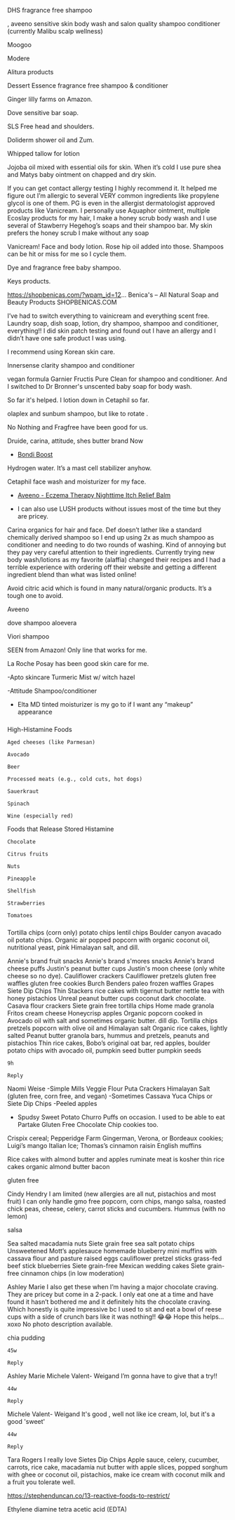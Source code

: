DHS fragrance free shampoo

, aveeno sensitive skin body wash and salon quality shampoo conditioner (currently Malibu scalp wellness)

Moogoo

Modere

Alitura products

Dessert Essence fragrance free shampoo & conditioner

Ginger lilly farms on Amazon.

Dove sensitive bar soap.

SLS Free head and shoulders.


Doliderm shower oil and Zum.


Whipped tallow for lotion


Jojoba oil mixed with essential oils for skin. When it’s cold I use pure shea and Matys baby ointment on chapped and dry skin.


If you can get contact allergy testing I highly recommend it. It helped me figure out I’m allergic to several VERY common ingredients like propylene glycol is one of them. PG is even in the allergist dermatologist approved products like Vanicream. I personally use Aquaphor ointment, multiple Ecoslay products for my hair, I make a honey scrub body wash and I use several of Stawberry Hegehog’s soaps and their shampoo bar. My skin prefers the honey scrub I make without any soap


Vanicream! Face and body lotion. Rose hip oil added into those.
Shampoos can be hit or miss for me so I cycle them.

Dye and fragrance free baby shampoo.

Keys products.

https://shopbenicas.com/?wpam_id=12...
Benica's – All Natural Soap and Beauty Products
SHOPBENICAS.COM

I’ve had to switch everything to vainicream and everything scent free. Laundry soap, dish soap, lotion, dry shampoo, shampoo and conditioner, everything!! I did skin patch testing and found out I have an allergy and I didn’t have one safe product I was using.

I recommend using Korean skin care.

Innersense clarity shampoo and conditioner


vegan formula Garnier Fructis Pure Clean for shampoo and conditioner. And I switched to Dr Bronner's unscented baby soap for body wash. 

So far it's helped. I lotion down in Cetaphil so far.


olaplex and sunbum shampoo, but like to rotate .


No Nothing and Fragfree have been good for us.

Druide, carina, attitude, shes butter brand Now

* [Bondi Boost](https://www.bondiboost.co.uk/)


Hydrogen water. It’s a mast cell stabilizer anyhow.

Cetaphil face wash and moisturizer for my face.

* [Aveeno - Eczema Therapy Nighttime Itch Relief Balm](https://www.aveeno.com/products/eczema-therapy-nighttime-itch-relief-balm)

* I can also use LUSH products without issues most of the time but they are pricey.

Carina organics for hair and face. Def doesn’t lather like a standard chemically derived shampoo so I end up using 2x as much shampoo as conditioner and needing to do two rounds of washing. Kind of annoying but they pay very careful attention to their ingredients.
Currently trying new body wash/lotions as my favorite (alaffia) changed their recipes and I had a terrible experience with ordering off their website and getting a different ingredient blend than what was listed online!

Avoid citric acid which is found in many natural/organic products. It’s a tough one to avoid.

Aveeno

dove shampoo aloevera


Viori shampoo


SEEN from Amazon! Only line that works for me.

La Roche Posay has been good skin care for me.

-Apto skincare Turmeric Mist w/ witch hazel

-Attitude Shampoo/conditioner

- Elta MD tinted moisturizer is my go to if I want any “makeup” appearance

###


High-Histamine Foods

    Aged cheeses (like Parmesan)

    Avocado

    Beer

    Processed meats (e.g., cold cuts, hot dogs)

    Sauerkraut

    Spinach

    Wine (especially red)

Foods that Release Stored Histamine

    Chocolate

    Citrus fruits

    Nuts

    Pineapple

    Shellfish

    Strawberries

    Tomatoes


###

Tortilla chips (corn only) 
potato chips
lentil chips
Boulder canyon avacado oil potato chips.
Organic air popped popcorn with organic coconut oil, nutritional yeast, pink Himalayan salt, and dill.

Annie's brand fruit snacks
Annie's brand s'mores snacks
Annie's brand cheese puffs
Justin's peanut butter cups
Justin's moon cheese (only white cheese so no dye).
Cauliflower crackers
Cauliflower pretzels
gluten free waffles
gluten free cookies
Burch Benders paleo frozen waffles
Grapes
Siete Dip Chips
Thin Stackers rice cakes with tigernut butter
nettle tea with honey
pistachios
Unreal peanut butter cups
coconut dark chocolate.
Casava flour crackers
Siete grain free tortilla chips
Home made granola
Fritos
cream cheese
Honeycrisp apples
Organic popcorn cooked in Avocado oil with salt and sometimes organic butter.
dill dip.
Tortilla chips
pretzels
popcorn with olive oil and Himalayan salt
Organic rice cakes, lightly salted
Peanut butter granola bars, hummus and pretzels, peanuts and pistachios
Thin rice cakes, Bobo’s original oat bar, red apples, boulder potato chips with avocado oil, pumpkin seed butter
pumpkin seeds

    9h

    Reply

Naomi Weise
-Simple Mills Veggie Flour Puta Crackers Himalayan Salt (gluten free, corn free, and vegan)
-Sometimes Cassava Yuca Chips or Siete Dip Chips
-Peeled apples
- Spudsy Sweet Potato Churro Puffs on occasion.
I used to be able to eat Partake Gluten Free Chocolate Chip cookies too.

Crispix cereal; Pepperidge Farm Gingerman, Verona, or Bordeaux cookies; Luigi’s mango Italian Ice; Thomas’s cinnamon raisin English muffins

Rice cakes with almond butter and apples
ruminate meat is 
kosher thin rice cakes
organic almond butter
bacon

gluten free 

Cindy Hendry
I am limited (new allergies are all nut, pistachios and most fruit) I can only handle gmo free popcorn, corn chips, mango salsa, roasted chick peas, cheese, celery, carrot sticks and cucumbers. Hummus (with no lemon)



salsa

Sea salted macadamia nuts
Siete grain free sea salt potato chips
Unsweetened Mott’s applesauce
homemade blueberry mini muffins with cassava flour and pasture raised eggs
cauliflower pretzel sticks
grass-fed beef stick
blueberries
Siete grain-free Mexican wedding cakes
Siete grain-free cinnamon chips (in low moderation)

Ashley Marie
I also get these when I’m having a major chocolate craving. They are pricey but come in a 2-pack. I only eat one at a time and have found it hasn’t bothered me and it definitely hits the chocolate craving. Which honestly is quite impressive bc I used to sit and eat a bowl of reese cups with a side of crunch bars like it was nothing!! 😂😂 Hope this helps… xoxo
No photo description available.


chia pudding

    45w

    Reply

Ashley Marie
Michele Valent- Weigand I’m gonna have to give that a try!!

    44w

    Reply

Michele Valent- Weigand
It's good , well not like ice cream, lol, but it's a good 'sweet'

    44w

    Reply

Tara Rogers
I really love Sietes Dip Chips
Apple sauce, celery, cucumber, carrots, rice cake, macadamia nut butter with apple slices, popped sorghum with ghee or coconut oil, pistachios, make ice cream with coconut milk and a fruit you tolerate well.

https://stephenduncan.co/13-reactive-foods-to-restrict/

Ethylene diamine tetra acetic acid (EDTA) 
